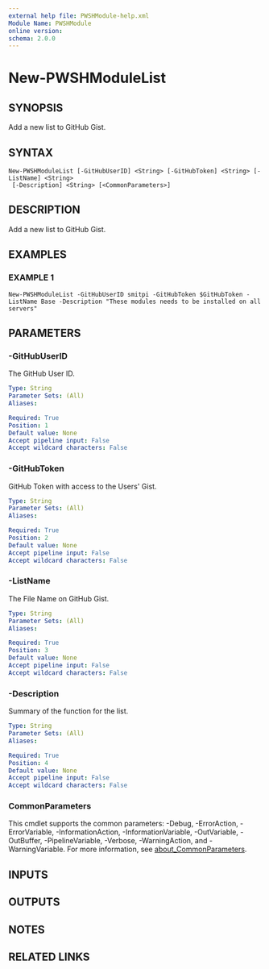 ```yaml
---
external help file: PWSHModule-help.xml
Module Name: PWSHModule
online version:
schema: 2.0.0
---
```


# New-PWSHModuleList

## SYNOPSIS
Add a new list to GitHub Gist.

## SYNTAX

```
New-PWSHModuleList [-GitHubUserID] <String> [-GitHubToken] <String> [-ListName] <String>
 [-Description] <String> [<CommonParameters>]
```

## DESCRIPTION
Add a new list to GitHub Gist.

## EXAMPLES

### EXAMPLE 1
```
New-PWSHModuleList -GitHubUserID smitpi -GitHubToken $GitHubToken -ListName Base -Description "These modules needs to be installed on all servers"
```

## PARAMETERS

### -GitHubUserID
The GitHub User ID.

```yaml
Type: String
Parameter Sets: (All)
Aliases:

Required: True
Position: 1
Default value: None
Accept pipeline input: False
Accept wildcard characters: False
```

### -GitHubToken
GitHub Token with access to the Users' Gist.

```yaml
Type: String
Parameter Sets: (All)
Aliases:

Required: True
Position: 2
Default value: None
Accept pipeline input: False
Accept wildcard characters: False
```

### -ListName
The File Name on GitHub Gist.

```yaml
Type: String
Parameter Sets: (All)
Aliases:

Required: True
Position: 3
Default value: None
Accept pipeline input: False
Accept wildcard characters: False
```

### -Description
Summary of the function for the list.

```yaml
Type: String
Parameter Sets: (All)
Aliases:

Required: True
Position: 4
Default value: None
Accept pipeline input: False
Accept wildcard characters: False
```

### CommonParameters
This cmdlet supports the common parameters: -Debug, -ErrorAction, -ErrorVariable, -InformationAction, -InformationVariable, -OutVariable, -OutBuffer, -PipelineVariable, -Verbose, -WarningAction, and -WarningVariable. For more information, see [about_CommonParameters](http://go.microsoft.com/fwlink/?LinkID=113216).

## INPUTS

## OUTPUTS

## NOTES

## RELATED LINKS

